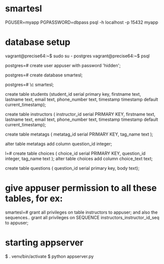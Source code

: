 # smartesl
PGUSER=myapp PGPASSWORD=dbpass psql -h localhost -p 15432 myapp

# database setup
vagrant@precise64:~$ sudo su - postgres
vagrant@precise64:~$ psql

postgres=# create user appuser with password 'hidden';

postgres=# create database smartesl;

postgres=# \c smartesl;

create table students (student_id serial primary key,
firstname text,
lastname text,
email text,
phone_number text, timestamp timestamp default current_timestamp);

create table instructors (
instructor_id serial PRIMARY KEY,
firstname text,
lastname text,
email text,
phone_number text,
timestamp timestamp default current_timestamp);

create table metatags (
metatag_id serial PRIMARY KEY,
tag_name text
);

 alter table metatags add column question_id integer;

l=# create table choices (
choice_id serial PRIMARY KEY, question_id integer,
tag_name text
);
alter table choices add column choice_text text;


create table questions (
question_id serial primary key,
body text);

# give appuser permission to all these tables, for ex:
smartesl=# grant all privileges on table instructors to appuser;
and also the sequences..
grant all privileges on SEQUENCE instructors_instructor_id_seq to appuser;


# starting appserver
$ . venv/bin/activate
$ python appserver.py


